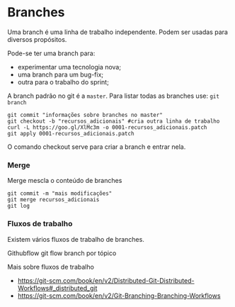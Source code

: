 Branches
========

Uma branch é uma linha de trabalho independente. Podem ser usadas para
diversos propósitos.

Pode-se ter uma branch para:

 - experimentar uma tecnologia nova;
 - uma branch para um bug-fix;
 - outra para o trabalho do sprint;


A branch padrão no git é a `master`. Para listar todas as branches
use: `git branch`


```
git commit "informações sobre branches no master"
git checkout -b "recursos_adicionais" #cria outra linha de trabalho
curl -L https://goo.gl/XlMc3m -o 0001-recursos_adicionais.patch
git apply 0001-recursos_adicionais.patch
```

O comando checkout serve para criar a branch e entrar nela.

### Merge

Merge mescla o conteúdo de branches

```
git commit -m "mais modificações"
git merge recursos_adicionais
git log
```

### Fluxos de trabalho

Existem vários fluxos de trabalho de branches.

Githubflow
git flow
branch por tópico

Mais sobre fluxos de trabalho

 - https://git-scm.com/book/en/v2/Distributed-Git-Distributed-Workflows#_distributed_git
 - https://git-scm.com/book/en/v2/Git-Branching-Branching-Workflows

